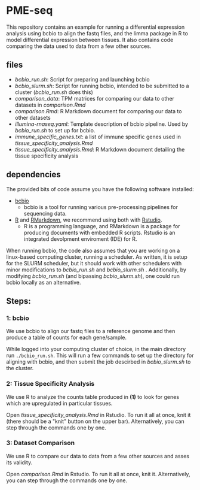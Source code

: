 # PME-seq

This repository contains an example for running a differential expression analysis using bcbio to align the fastq files, and the limma package in R to model differential expression between tissues. It also contains code comparing the data used to data from a few other sources.

## files
* _bcbio_run.sh_: Script for preparing and launching bcbio
* _bcbio_slurm.sh_: Script for running bcbio, intended to be submitted to a cluster (_bcbio_run.sh_ does this)
* _comparison_data_: TPM matrices for comparing our data to other datasets in _comparison.Rmd_
* _comparison.Rmd_: R Markdown document for comparing our data to other datasets
* _illumina-rnaseq.yaml_: Template description of bcbio pipeline. Used by _bcbio_run.sh_ to set up for bcbio.
* _immune_specific_genes.txt_: a list of immune specific genes used in _tissue_specificity_analysis.Rmd_
* _tissue_specificity_analysis.Rmd_: R Markdown document detailing the tissue specificity analysis

## dependencies
The provided bits of code assume you have the following software installed: 
* [bcbio](https://github.com/bcbio/bcbio-nextgen)
  * bcbio is a tool for running various pre-processing pipelines for sequencing data.
* [R](https://www.r-project.org/) and [RMarkdown](https://rmarkdown.rstudio.com/), we recommend using both with [Rstudio](https://www.rstudio.com/).
  * R is a programming language, and RMarkdown is a package for producing documents with embedded R scripts. Rstudio is an integrated devolpment enviroment (IDE) for R.

When running bcbio, the code also assumes that you are working on a linux-based computing cluster, running a scheduler. As written, it is setup for the SLURM scheduler, but it should work with other schedulers with minor modifications to _bcbio_run.sh_ and _bcbio_slurm.sh_ . Additionally, by modifying _bcbio_run.sh_ (and bipassing _bcbio_slurm.sh_), one could run bcbio locally as an alternative.

## Steps:
### 1: bcbio
We use bcbio to align our fastq files to a reference genome and then produce a table of counts for each gene/sample. 

While logged into your computing cluster of choice, in the main directory run `./bcbio_run.sh`. This will run a few commands to set up the directory for aligning with bcbio, and then submit the job descirbed in _bcbio_slurm.sh_ to the cluster.

### 2: Tissue Specificity Analysis 
We use R to analyze the counts table produced in __(1)__ to look for genes which are upregulated in particular tissues.

Open _tissue_specificity_analysis.Rmd_ in Rstudio. To run it all at once, knit it (there should be a "knit" button on the upper bar). Alternatively, you can step through the commands one by one.

### 3: Dataset Comparison
We use R to compare our data to data from a few other sources and asses its validity.

Open _comparison.Rmd_ in Rstudio. To run it all at once, knit it. Alternatively, you can step through the commands one by one.
